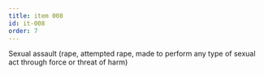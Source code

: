 ```yaml
---
title: item 008
id: it-008
order: 7
---
```

Sexual assault (rape, attempted rape, made to perform any type of sexual act through force or threat of harm)